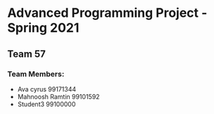 # Advanced Programming Project - Spring 2021
## Team 57

### Team Members:
- Ava cyrus 99171344
-  Mahnoosh Ramtin 99101592
- Student3 99100000
